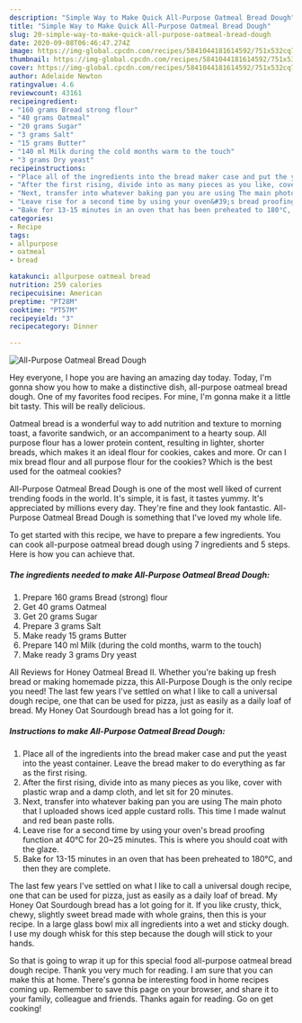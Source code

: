 ```yaml
---
description: "Simple Way to Make Quick All-Purpose Oatmeal Bread Dough"
title: "Simple Way to Make Quick All-Purpose Oatmeal Bread Dough"
slug: 20-simple-way-to-make-quick-all-purpose-oatmeal-bread-dough
date: 2020-09-08T06:46:47.274Z
image: https://img-global.cpcdn.com/recipes/5841044181614592/751x532cq70/all-purpose-oatmeal-bread-dough-recipe-main-photo.jpg
thumbnail: https://img-global.cpcdn.com/recipes/5841044181614592/751x532cq70/all-purpose-oatmeal-bread-dough-recipe-main-photo.jpg
cover: https://img-global.cpcdn.com/recipes/5841044181614592/751x532cq70/all-purpose-oatmeal-bread-dough-recipe-main-photo.jpg
author: Adelaide Newton
ratingvalue: 4.6
reviewcount: 43161
recipeingredient:
- "160 grams Bread strong flour"
- "40 grams Oatmeal"
- "20 grams Sugar"
- "3 grams Salt"
- "15 grams Butter"
- "140 ml Milk during the cold months warm to the touch"
- "3 grams Dry yeast"
recipeinstructions:
- "Place all of the ingredients into the bread maker case and put the yeast into the yeast container. Leave the bread maker to do everything as far as the first rising."
- "After the first rising, divide into as many pieces as you like, cover with plastic wrap and a damp cloth, and let sit for 20 minutes."
- "Next, transfer into whatever baking pan you are using The main photo that I uploaded shows iced apple custard rolls. This time I made walnut and red bean paste rolls."
- "Leave rise for a second time by using your oven&#39;s bread proofing function at 40°C for 20~25 minutes. This is where you should coat with the glaze."
- "Bake for 13-15 minutes in an oven that has been preheated to 180°C, and then they are complete."
categories:
- Recipe
tags:
- allpurpose
- oatmeal
- bread

katakunci: allpurpose oatmeal bread 
nutrition: 259 calories
recipecuisine: American
preptime: "PT28M"
cooktime: "PT57M"
recipeyield: "3"
recipecategory: Dinner

---
```



![All-Purpose Oatmeal Bread Dough](https://img-global.cpcdn.com/recipes/5841044181614592/751x532cq70/all-purpose-oatmeal-bread-dough-recipe-main-photo.jpg)

Hey everyone, I hope you are having an amazing day today. Today, I'm gonna show you how to make a distinctive dish, all-purpose oatmeal bread dough. One of my favorites food recipes. For mine, I'm gonna make it a little bit tasty. This will be really delicious.

Oatmeal bread is a wonderful way to add nutrition and texture to morning toast, a favorite sandwich, or an accompaniment to a hearty soup. All purpose flour has a lower protein content, resulting in lighter, shorter breads, which makes it an ideal flour for cookies, cakes and more. Or can I mix bread flour and all purpose flour for the cookies? Which is the best used for the oatmeal cookies?

All-Purpose Oatmeal Bread Dough is one of the most well liked of current trending foods in the world. It's simple, it is fast, it tastes yummy. It's appreciated by millions every day. They're fine and they look fantastic. All-Purpose Oatmeal Bread Dough is something that I've loved my whole life.


To get started with this recipe, we have to prepare a few ingredients. You can cook all-purpose oatmeal bread dough using 7 ingredients and 5 steps. Here is how you can achieve that.

<!--inarticleads1-->

##### The ingredients needed to make All-Purpose Oatmeal Bread Dough:

1. Prepare 160 grams Bread (strong) flour
1. Get 40 grams Oatmeal
1. Get 20 grams Sugar
1. Prepare 3 grams Salt
1. Make ready 15 grams Butter
1. Prepare 140 ml Milk (during the cold months, warm to the touch)
1. Make ready 3 grams Dry yeast


All Reviews for Honey Oatmeal Bread II. Whether you&#39;re baking up fresh bread or making homemade pizza, this All-Purpose Dough is the only recipe you need! The last few years I&#39;ve settled on what I like to call a universal dough recipe, one that can be used for pizza, just as easily as a daily loaf of bread. My Honey Oat Sourdough bread has a lot going for it. 

<!--inarticleads2-->

##### Instructions to make All-Purpose Oatmeal Bread Dough:

1. Place all of the ingredients into the bread maker case and put the yeast into the yeast container. Leave the bread maker to do everything as far as the first rising.
1. After the first rising, divide into as many pieces as you like, cover with plastic wrap and a damp cloth, and let sit for 20 minutes.
1. Next, transfer into whatever baking pan you are using The main photo that I uploaded shows iced apple custard rolls. This time I made walnut and red bean paste rolls.
1. Leave rise for a second time by using your oven&#39;s bread proofing function at 40°C for 20~25 minutes. This is where you should coat with the glaze.
1. Bake for 13-15 minutes in an oven that has been preheated to 180°C, and then they are complete.


The last few years I&#39;ve settled on what I like to call a universal dough recipe, one that can be used for pizza, just as easily as a daily loaf of bread. My Honey Oat Sourdough bread has a lot going for it. If you like crusty, thick, chewy, slightly sweet bread made with whole grains, then this is your recipe. In a large glass bowl mix all ingredients into a wet and sticky dough. I use my dough whisk for this step because the dough will stick to your hands. 

So that is going to wrap it up for this special food all-purpose oatmeal bread dough recipe. Thank you very much for reading. I am sure that you can make this at home. There's gonna be interesting food in home recipes coming up. Remember to save this page on your browser, and share it to your family, colleague and friends. Thanks again for reading. Go on get cooking!
